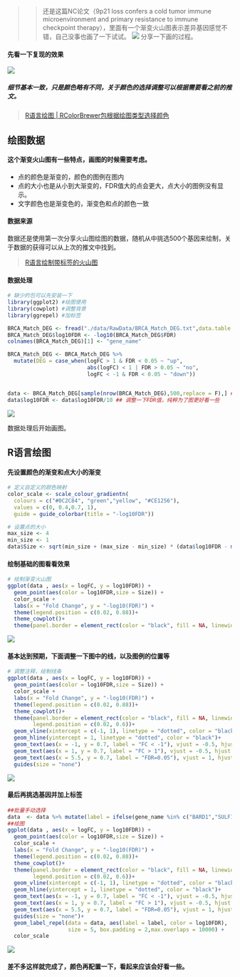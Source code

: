 
>> 还是这篇NC论文（9p21 loss confers a cold tumor immune microenvironment and primary resistance to immune checkpoint therapy），里面有一个渐变火山图表示差异基因感觉不错，自己没事也画了一下试试。
![](https://files.mdnice.com/user/23696/682811fa-5a5b-47c1-8c31-4188c44828c9.png)
分享一下画的过程。

#### 先看一下复现的效果

![](https://files.mdnice.com/user/23696/d0f9dc9e-c771-44ad-af0d-df8b8edabe46.png)

##### 细节基本一致，只是颜色略有不同，关于颜色的选择调整可以根据需要看之前的推文。
> [R语言绘图 | RColorBrewer包根据绘图类型选择颜色](https://mp.weixin.qq.com/s?__biz=Mzg2NjYzNjQ4Ng==&mid=2247486132&idx=1&sn=0eaad01ceaaabe87a0a34727d072b66f&chksm=ce468d1df931040b0acd8b51535c6677ef13d8f02f2d218a389e6257908e1e78998a3e03bae8&token=943033059&lang=zh_CN#rd)

## 绘图数据

#### 这个渐变火山图有一些特点，画图的时候需要考虑。

- 点的颜色是渐变的，颜色的图例在图内
- 点的大小也是从小到大渐变的，FDR值大的点会更大，点大小的图例没有显示。
- 文字颜色也是渐变色的，渐变色和点的颜色一致

#### 数据来源
数据还是使用第一次分享火山图绘图的数据，随机从中挑选500个基因来绘制，关于数据的获得可以从上次的推文中找到。
> [R语言绘制带标签的火山图](https://mp.weixin.qq.com/s?__biz=Mzg2NjYzNjQ4Ng==&mid=2247485642&idx=1&sn=357e920e7e48f8d2ae990deeafa90296&chksm=ce468f63f9310675fb62ab9c01f1aff0f624d5b09d3f3214dd2519db2678d55e42e338eaced6&token=943033059&lang=zh_CN#rd)
#### 数据处理
```r
# 缺少的包可以先安装一下
library(ggplot2) #绘图使用
library(cowplot) #调整背景
library(ggrepel) #加标签

BRCA_Match_DEG <- fread("./data/RawData/BRCA_Match_DEG.txt",data.table = F)
BRCA_Match_DEG$log10FDR <- -log10(BRCA_Match_DEG$FDR)
colnames(BRCA_Match_DEG)[1] <- "gene_name"

BRCA_Match_DEG <- BRCA_Match_DEG %>% 
  mutate(DEG = case_when(logFC > 1 & FDR < 0.05 ~ "up",
                         abs(logFC) < 1 | FDR > 0.05 ~ "no",
                         logFC < -1 & FDR < 0.05 ~ "down"))


data <- BRCA_Match_DEG[sample(nrow(BRCA_Match_DEG),500,replace = F),] ## 随机取500个基因来画
data$log10FDR <- data$log10FDR/10 ## 调整一下FDR值，纯粹为了图更好看一些
```

![](https://files.mdnice.com/user/23696/8cfd99cb-68e4-4746-92e2-2246623c1408.png)

数据处理后开始画图。

## R语言绘图
#### 先设置颜色的渐变和点大小的渐变
```r
# 定义自定义的颜色映射
color_scale <- scale_colour_gradientn(
  colours = c("#0C2C84", "green","yellow", "#CE1256"),
  values = c(0, 0.4,0.7, 1),
  guide = guide_colorbar(title = "-log10FDR"))

# 设置点的大小
max_size <- 4
min_size <- 1
data$Size <- sqrt(min_size + (max_size - min_size) * (data$log10FDR - min(data$log10FDR)) / (max(data$log10FDR) - min(data$log10FDR)))
```
#### 绘制基础的图看看效果
```r
# 绘制渐变火山图
ggplot(data , aes(x = logFC, y = log10FDR)) +
  geom_point(aes(color = log10FDR,size = Size)) +
  color_scale +
  labs(x = "Fold Change", y = "-log10(FDR)") +
  theme(legend.position = c(0.02, 0.88))+
  theme_cowplot()+
  theme(panel.border = element_rect(color = "black", fill = NA, linewidth = 1))
```

![](https://files.mdnice.com/user/23696/d8268380-3c84-4ad8-bb17-b338b5ba01cb.png)

#### 基本达到预期，下面调整一下图中的线，以及图例的位置等

```r
# 调整注释，绘制线条
ggplot(data , aes(x = logFC, y = log10FDR)) +
  geom_point(aes(color = log10FDR,size = Size)) +
  color_scale +
  labs(x = "Fold Change", y = "-log10(FDR)") +
  theme(legend.position = c(0.02, 0.88))+
  theme_cowplot()+
  theme(panel.border = element_rect(color = "black", fill = NA, linewidth = 1),
        legend.position = c(0.02, 0.6))+
  geom_vline(xintercept = c(-1, 1), linetype = "dotted", color = "black") +
  geom_hline(yintercept = 1, linetype = "dotted", color = "black")+
  geom_text(aes(x = -1, y = 0.7, label = "FC < -1"), vjust = -0.5, hjust = 1.5,size = 5) +
  geom_text(aes(x = 1, y = 0.7, label = "FC > 1"), vjust = -0.5, hjust = -0.5,size = 5) +
  geom_text(aes(x = 5.5, y = 0.7, label = "FDR=0.05"), vjust = 1, hjust = -0.2,size = 5)+
  guides(size = "none")
```

![](https://files.mdnice.com/user/23696/3cc12aa7-cf1a-4238-8d34-aeb403799909.png)

#### 最后再挑选基因并加上标签
```r
##批量手动选择
data  <- data %>% mutate(label = ifelse(gene_name %in% c("BARD1","SULF1","TTK","PDXDC1","LRRN4CL","GAS1RR","HEPACAM","SPX","TRAPPC4","ZFP42","MYADML2","TIGIT"),gene_name,""))
##绘图
ggplot(data , aes(x = logFC, y = log10FDR)) +
  geom_point(aes(color = log10FDR,size = Size)) +
  color_scale +
  labs(x = "Fold Change", y = "-log10(FDR)") +
  theme(legend.position = c(0.02, 0.88))+
  theme_cowplot()+
  theme(panel.border = element_rect(color = "black", fill = NA, linewidth = 1),
        legend.position = c(0.02, 0.6))+
  geom_vline(xintercept = c(-1, 1), linetype = "dotted", color = "black") +
  geom_hline(yintercept = 1, linetype = "dotted", color = "black")+
  geom_text(aes(x = -1, y = 0.7, label = "FC < -1"), vjust = -0.5, hjust = 1.5,size = 5) +
  geom_text(aes(x = 1, y = 0.7, label = "FC > 1"), vjust = -0.5, hjust = -0.5,size = 5) +
  geom_text(aes(x = 5.5, y = 0.7, label = "FDR=0.05"), vjust = 1, hjust = -0.2,size = 5)+
  guides(size = "none")+
  geom_label_repel(data = data, aes(label = label, color = log10FDR), 
                   size = 5, box.padding = 2,max.overlaps = 10000) +
  color_scale
```

![](https://files.mdnice.com/user/23696/b369846f-5081-46c1-9f78-66f33eafb7b9.png)

#### 差不多这样就完成了，颜色再配置一下，看起来应该会好看一些。